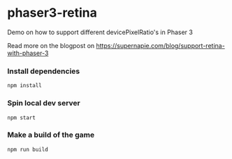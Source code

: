 # phaser3-retina

Demo on how to support different devicePixelRatio's in Phaser 3

Read more on the blogpost on https://supernapie.com/blog/support-retina-with-phaser-3

### Install dependencies

```
npm install
```

### Spin local dev server

```
npm start
```

### Make a build of the game

```
npm run build
```
